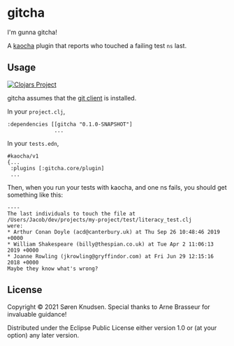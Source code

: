 # gitcha

I'm gunna gitcha!

A [kaocha](https://github.com/lambdaisland/kaocha) plugin that reports who touched a failing test `ns` last.

## Usage

[![Clojars Project](https://img.shields.io/clojars/v/gitcha.svg)](https://clojars.org/gitcha)

gitcha assumes that the [git client](https://git-scm.com/downloads) is installed.

In your `project.clj`, 
```
:dependencies [[gitcha "0.1.0-SNAPSHOT"]
               ...
```

In your `tests.edn`, 
```
#kaocha/v1
{...
 :plugins [:gitcha.core/plugin]
 ...
```
Then, when you run your tests with kaocha, and one ns fails, you should get something like this:
```
----
The last individuals to touch the file at
/Users/Jacob/dev/projects/my-project/test/literacy_test.clj
were:
* Arthur Conan Doyle (acd@canterbury.uk) at Thu Sep 26 10:48:46 2019 +0000
* William Shakespeare (billy@thespian.co.uk) at Tue Apr 2 11:06:13 2019 +0000
* Joanne Rowling (jkrowling@gryffindor.com) at Fri Jun 29 12:15:16 2018 +0000
Maybe they know what's wrong?
```
## License

Copyright © 2021 Søren Knudsen. Special thanks to Arne Brasseur for invaluable guidance!

Distributed under the Eclipse Public License either version 1.0 or (at
your option) any later version.
